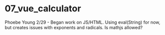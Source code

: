 # 07_vue_calculator
Phoebe Young
2/29 - Began work on JS/HTML. Using eval(String) for now, but creates issues with exponents and radicals. Is mathjs allowed?